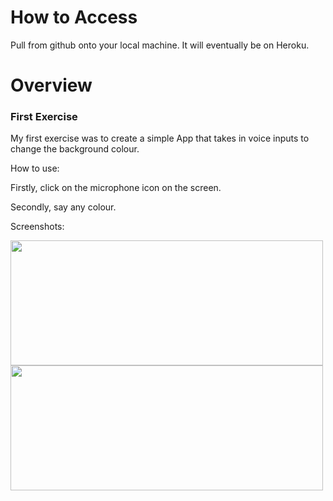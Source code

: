 # How to Access
Pull from github onto your local machine. It will eventually be on Heroku.


# Overview

### First Exercise

My first exercise was to create a simple App that takes in voice inputs to change the background colour.

How to use:

Firstly, click on the microphone icon on the screen.

Secondly, say any colour.

Screenshots:

<img src="https://user-images.githubusercontent.com/55267689/166200348-a175feae-6f81-4064-9fed-b5bd718238d1.png" width="500" height="200">
<img src="https://user-images.githubusercontent.com/55267689/166200474-bf6edce1-ac17-42d5-8098-7cc33a353832.png" width="500" height="200">


